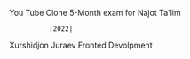 You Tube Clone 5-Month exam for Najot Ta'lim

              |2022|
Xurshidjon Juraev Fronted Devolpment
